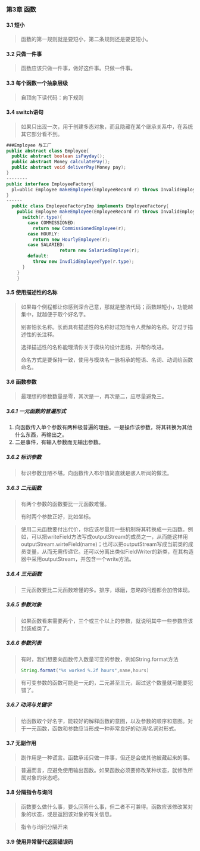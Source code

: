 ### 第3章 函数

#### 3.1 短小

> 函数的第一规则就是要短小，第二条规则还是要更短小。

#### 3.2 只做一件事

> 函数应该只做一件事，做好这件事。只做一件事。

#### 3.3 每个函数一个抽象层级

> 自顶向下读代码：向下规则



#### 3.4 switch语句

> 如果只出现一次，用于创建多态对象，而且隐藏在某个继承关系中，在系统其它部分看不到。

```java
###Employee 与工厂
public abstract class Employee{
  public abstract boolean isPayday();
  public abstract Money calculatePay();
  public abstract void deliverPay(Money pay);
}
--------
public interface EmployeeFactory{
  pl=ublic Employee makeEmployee(EmployeeRecord r) throws InvalidEmployeeType;
}
------
  public class EmployeeFactoryImp implements EmployeeFactory{
    public Employee makeEmployee(EmployeeRecord r) throws InvalidEmployeeType{
      switch(r.type){
        case COMMISSIONED:
          return new CommissionedEmployee(r);
        case HOURLY:
          return new HourlyEmployee(r);
        case SALARIED:
					return new SalariedEmploye(r);
        default:
          throw new InvdlidEmployeeType(r.type);
      }
    }
    }
```



#### 3.5 使用描述性的名称

> 如果每个例程都让你感到深合己意，那就是整洁代码；函数越短小，功能越集中，就越便于取个好名字。
>
> 别害怕长名称。长而具有描述性的名称好过短而令人费解的名称。好过于描述性的长注释。
>
> 选择描述性的名称能理清你关于模块的设计思路，并帮你改进。
>
> 命名方式是要保持一致，使用与模块名一脉相承的短语、名词、动词给函数命名。

#### 3.6 函数参数

> 最理想的参数数量是零，其次是一，再次是二，应尽量避免三。

##### 3.6.1 一元函数的普遍形式

1. 向函数传入单个参数有两种极普遍的理由。一是操作该参数，将其转换为其他什么东西，再输出之。
2. 二是事件，有输入参数而无输出参数。

##### 3.6.2 标识参数

> 标识参数丑陋不堪。向函数传入布尔值简直就是骇人听闻的做法。

##### 3.6.3 二元函数

> 有两个参数的函数要比一元函数难懂。
>
> 有时两个参数正好，比如坐标。

> 使用二元函数要付出代价，你应该尽量用一些机制将其转换成一元函数。例如，可以把writeField方法写成outputStream的成员之一，从而能这样用outputStream.wirteField(name)；也可以把outputStream写成当前类的成员变量，从而无需传递它。还可以分离出类似FieldWriter的新类，在其构造器中采用outputStream，并包含一个write方法。

##### 3.6.4 三元函数

> 三元函数要比二元函数难懂的多。排序，琢磨，忽略的问题都会加倍体现。

##### 3.6.5 参数对象

> 如果函数看来需要两个，三个或三个以上的参数，就说明其中一些参数应该封装成类了。

##### 3.6.6 参数列表

> 有时，我们想要向函数传入数量可变的参数，例如String.format方法
>
> ```java
> String.format("%s worked %.2f hours",name,hours)
> ```

> 有可变参数的函数可能是一元的，二元甚至三元，超过这个数量就可能要犯错了。

##### 3.6.7 动词与关键字

> 给函数取个好名字，能较好的解释函数的意图，以及参数的顺序和意图。对于一元函数，函数和参数应当形成一种非常良好的动词/名词对形式。

#### 3.7 无副作用

> 副作用是一种谎言。函数承诺只做一件事，但还是会做其他被藏起来的事。

> 普遍而言，应避免使用输出函数。如果函数必须要修改某种状态，就修改所属对象的状态吧。

#### 3.8 分隔指令与询问

> 函数要么做什么事，要么回答什么事，但二者不可兼得。函数应该修改某对象的状态，或是返回该对象的有关信息。

> 指令与询问分隔开来

#### 3.9 使用异常替代返回错误码



> 



